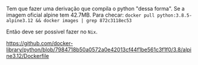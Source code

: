 


Tem que fazer uma derivação que compila o python "dessa forma". Se a imagem oficial alpine tem 42.7MB. 
Para checar:
`docker pull python:3.8.5-alpine3.12 && docker images | grep 872c3118ec53`

Então deve ser possivel fazer no `Nix`.


https://github.com/docker-library/python/blob/7984718b50a0572a0e42013cf44f1be561c3f1f0/3.8/alpine3.12/Dockerfile
